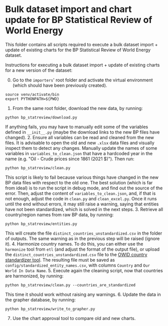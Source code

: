# Bulk dataset import and chart update for BP Statistical Review of World Energy

This folder contains all scripts required to execute a bulk dataset import + update of existing charts for the BP Statistical Review of World Energy dataset. 

Instructions for executing a bulk dataset import + update of existing charts for a new version of the dataset:

0. Go to the `importers`' root folder and activate the virtual environment (which should have been previously created).
```
source venv/activate/bin
export PYTHONPATH=${PWD}
```
1. From the same root folder, download the new data, by running:
```
python bp_statreview/download.py
```
If anything fails, you may have to manually edit some of the variables defined in `__init__.py` (maybe the download
links to the new BP files have changed).
2. Ensure all variables can be read and cleaned from the new files.
It is advisable to open the old and new `.xlsx` data files and visually inspect them to detect any changes.
Manually update the names of some variables in `variables_to_clean.json` that have a hardcoded year in the name (e.g.
"Oil - Crude prices since 1861 (2021 $)").
Then run:
```
python bp_statreview/clean.py
```
This script is likely to fail because various things have changed in the new BP data files with respect to the old one.
The best solution (which is far from ideal) is to run the script in debug mode, and find out the source of the error.
Then, adjust the content of `variables_to_clean.json`, and, if that is not enough, adjust the code in `clean.py` and
`clean_excel.py`.
Once it runs until the end without errors, it may still raise a warning, saying that entities have not been
standardized, which is solved in the next steps.
3. Retrieve all country/region names from raw BP data, by running:
```
python bp_statreview/entities.py
```
This will create the file `distinct_countries_unstandardized.csv` in the folder of outputs.
The same warning as in the previous step will be raised (ignore it).
4. Harmonize country names.
To do this, you can either use the `harmonize` tool from `etl` (and adjust the format of the output file), or upload
the `distinct_countries_unstandardized.csv` file to the
[OWID country standardizer tool](https://owid.cloud/admin/standardize).
The resulting file must be saved as `config/standardized_entity_names.csv`, with columns `Country` and
`Our World In Data Name`.
5. Execute again the cleaning script, now that countries are harmonized, by running:
```
python bp_statreview/clean.py --countries_are_standardized
```
This time it should work without raising any warnings.
6. Update the data in the grapher database, by running:
```
python bp_statreview/write_to_grapher.py
```
7. Use the chart approval tool to compare old and new charts.
